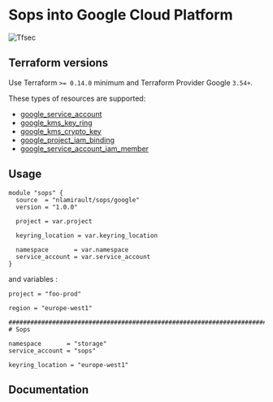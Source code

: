 # Sops into Google Cloud Platform

![Tfsec](https://github.com/nlamirault/terraform-google-sops/workflows/Tfsec/badge.svg)

## Terraform versions

Use Terraform `>= 0.14.0` minimum and Terraform Provider Google `3.54+`.

These types of resources are supported:

* [google_service_account](https://www.terraform.io/docs/providers/google/r/google_service_account.html)
* [google_kms_key_ring](https://registry.terraform.io/providers/hashicorp/google/latest/docs/data-sources/kms_key_ring)
* [google_kms_crypto_key](https://registry.terraform.io/providers/hashicorp/google/latest/docs/data-sources/kms_crypto_key)
* [google_project_iam_binding](https://registry.terraform.io/providers/hashicorp/google/latest/docs/resources/google_project_iam)
* [google_service_account_iam_member](https://registry.terraform.io/providers/hashicorp/google/latest/docs/resources/google_service_account_iam#google_service_account_iam_member)

## Usage

```hcl
module "sops" {
  source  = "nlamirault/sops/google"
  version = "1.0.0"
  
  project = var.project

  keyring_location = var.keyring_location

  namespace       = var.namespace
  service_account = var.service_account
}
```

and variables :

```hcl
project = "foo-prod"

region = "europe-west1"

##############################################################################
# Sops

namespace       = "storage"
service_account = "sops"

keyring_location = "europe-west1"
```

## Documentation

